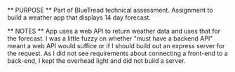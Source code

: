 ** PURPOSE **
Part of BlueTread technical assessment. Assignment to build a weather app that displays 14 day forecast. 

** NOTES **
App uses a web API to return weather data and uses that for the forecast. I was a little fuzzy on whether "must have a backend API" meant a web API would suffice or if I should build out an express server for the request. As I did not see requirements about connecting a front-end to a back-end, I kept the overhead light and did not build a server.
